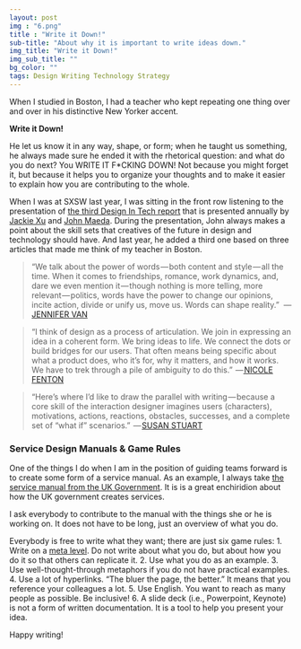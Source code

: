 ```yaml
---
layout: post
img : "6.png"
title : "Write it Down!"
sub-title: "About why it is important to write ideas down."
img_title: "Write it Down!"
img_sub_title: ""
bg_color: ""
tags: Design Writing Technology Strategy
---
```

When I studied in Boston, I had a teacher who kept repeating one thing over and over in his distinctive New Yorker accent.

**Write it Down!**

He let us know it in any way, shape, or form; when he taught us something, he always made sure he ended it with the rhetorical question: and what do you do next? You WRITE IT F*CKING DOWN! Not because you might forget it, but because it helps you to organize your thoughts and to make it easier to explain how you are contributing to the whole.

When I was at SXSW last year, I was sitting in the front row listening to the presentation of [the third Design In Tech report](https://designintechreport.wordpress.com/) that is presented annually by [Jackie Xu](https://twitter.com/JShoee) and [John Maeda](https://twitter.com/johnmaeda). During the presentation, John always makes a point about the skill sets that creatives of the future in design and technology should have. And last year, he added a third one based on three articles that made me think of my teacher in Boston.

> “We talk about the power of words — both content and style — all the time. When it comes to friendships, romance, work dynamics, and, dare we even mention it — though nothing is more telling, more relevant — politics, words have the power to change our opinions, incite action, divide or unify us, move us. Words can shape reality.” 
> — [JENNIFER VAN](https://rgabydesign.com/words-are-missing-from-the-conversation-about-brand-design-a8045c4d175f)

> “I think of design as a process of articulation. We join in expressing an idea in a coherent form. We bring ideas to life. We connect the dots or build bridges for our users. That often means being specific about what a product does, who it’s for, why it matters, and how it works. We have to trek through a pile of ambiguity to do this.”
>  —[ NICOLE FENTON](http://nicolefenton.com/words-as-material/)

> “Here’s where I’d like to draw the parallel with writing — because a core skill of the interaction designer imagines users (characters), motivations, actions, reactions, obstacles, successes, and a complete set of “what if” scenarios.”
>  — [SUSAN STUART](https://blog.prototypr.io/why-creating-a-ux-is-like-writing-often-more-than-art-288efae9523e)

### Service Design Manuals & Game Rules

One of the things I do when I am in the position of guiding teams forward is to create some form of a service manual. As an example, I always take [the service manual from the UK Government](https://www.gov.uk/service-manual). It is is a great enchiridion about how the UK government creates services.

I ask everybody to contribute to the manual with the things she or he is working on. It does not have to be long, just an overview of what you do.

Everybody is free to write what they want; there are just six game rules:
1\. Write on a [meta level](https://en.wikipedia.org/wiki/Meta). Do not write about what you do, but about how you do it so that others can replicate it.
2\. Use what you do as an example.
3\. Use well-thought-through metaphors if you do not have practical examples.
4\. Use a lot of hyperlinks. “The bluer the page, the better.” It means that you reference your colleagues a lot.
5\. Use English. You want to reach as many people as possible. Be inclusive!
6\. A slide deck (i.e., Powerpoint, Keynote) is not a form of written documentation. It is a tool to help you present your idea.

Happy writing!
